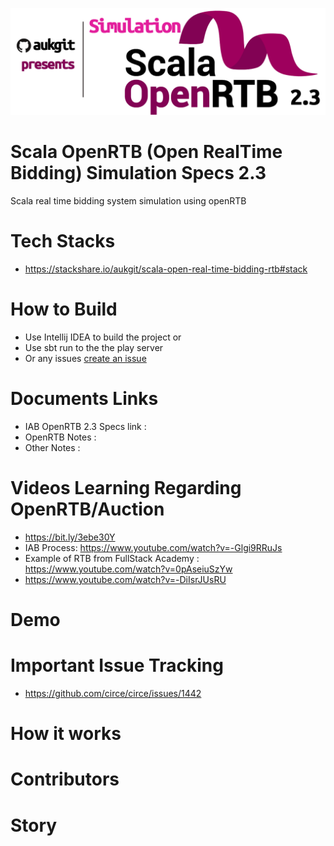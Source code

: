![aukgit simulation of Scala OpenRTB 2.3 Specs Logo](https://github.com/aukgit/scala-open-real-time-bidding-rtb/blob/2f1573bdb8fc7ef0623102b4e535f390afaa14c8/logos/OpenRTB%20Logo.png?raw=true)

# Scala OpenRTB (Open RealTime Bidding) Simulation Specs 2.3
 Scala real time bidding system simulation using openRTB

# Tech Stacks
- https://stackshare.io/aukgit/scala-open-real-time-bidding-rtb#stack

# How to Build
- Use Intellij IDEA to build the project or
- Use sbt run to the the play server
- Or any issues [create an issue](https://github.com/aukgit/scala-open-real-time-bidding-rtb/issues/new)

# Documents Links
- IAB OpenRTB 2.3 Specs link :
- OpenRTB Notes : 
- Other Notes :

# Videos Learning Regarding OpenRTB/Auction
- https://bit.ly/3ebe30Y
- IAB Process: https://www.youtube.com/watch?v=-Glgi9RRuJs
- Example of RTB from FullStack Academy : https://www.youtube.com/watch?v=0pAseiuSzYw
- https://www.youtube.com/watch?v=-DiIsrJUsRU

# Demo 

# Important Issue Tracking
- https://github.com/circe/circe/issues/1442

# How it works

# Contributors

# Story
